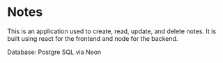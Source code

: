# Notes

This is an application used to create, read, update, and delete notes. It is built using react for the frontend and node for the backend.

Database: Postgre SQL via Neon
